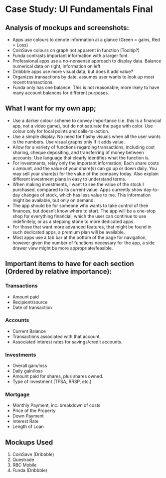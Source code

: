 # Case Study: UI Fundamentals Final

## Analysis of mockups and screenshots:
- Apps use colours to denote information at a glance (Green = gains, Red = Loss)
- CoinSave colours on graph not apparent in function (Tooltip?)
- Funda contrasts important information with a larger font.
- Professional apps use a no-nonsense approach to display data. Balance numerical data on right, information on left.
- Dribbble apps use more visual data, but does it add value?
- Organizes transactions by date, assumes user wants to look up most recent transactions.
- Funda only has one balance. This is not reasonable; more likely to have many account balances for different purposes.

## What I want for my own app;
- Use a darker colour scheme to convey importance (i.e. this is a financial app, not a video game), but do not saturate the page with color. Use colour only for focal points and calls-to-action.
- Use a simple display. No need for flashy visuals when all the user wants is the numbers. Use visual graphs only if it adds value.
- Allow for a variety of functions regarding transactions, including cost sharing, cheque depositing, and transferring of money between accounts. Use language that clearly identifies what the function is.
- For investments, relay only the important information; Each share costs x amount, and the value of your share(s) can go up or down daily. You may sell your share(s) for the value of the company today. Also explain different investment plans in easy to understand terms.
- When making investments, I want to see the value of the stock I purchased, compared to its current value. Apps currently show day-to-day changes of stock, which has less value to me. This information might be available, but only on demand.
- The app should be for someone who wants to take control of their finances, but doesn’t know where to start. The app will be a one-stop shop for everything financial, which the user can continue to use indefinitely, or as a stepping stone to more dedicated apps.
- For those that want more advanced features, that might be found in such dedicated apps, a premium plan will be available.
- Most apps use a tab bar at the bottom of the page for navigation, however given the number of functions necessary for the app, a side drawer view might be more appropriate/feasible.

## Important items to have for each section (Ordered by relative importance):
### Transactions
  - Amount paid
  - Recipient/source
  - Date of transaction

### Accounts
  - Current Balance
  - Transactions associated with that account.
  - Associated interest rates for savings/credit accounts.

### Investments
  - Overall gain/loss
  - Daily gain/loss
  - Amount paid for shares, plus shares owned.
  - Type of investment (TFSA, RRSP, etc.)

### Mortgage
  - Monthly Payment, inc. breakdown of costs
  - Price of the Property
  - Down Payment
  - Interest Rate
  - Length of Loan

## Mockups Used
1. CoinSave (Dribbble)
2. Questrade
3. RBC Mobile
4. Funda (Dribbble)
